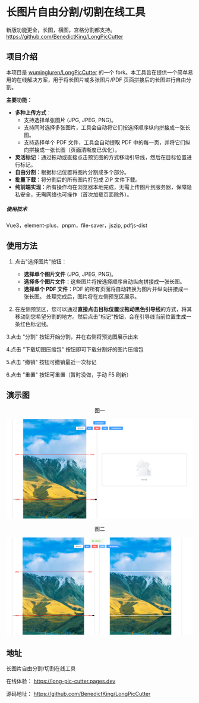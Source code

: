 # 长图片自由分割/切割在线工具

新版功能更全，长图，横图，宫格分割都支持。
https://github.com/BenedictKing/LongPicCutter

## 项目介绍

本项目是 [wumingluren/LongPicCutter](https://github.com/wumingluren/LongPicCutter) 的一个 fork。本工具旨在提供一个简单易用的在线解决方案，用于将长图片或多张图片/PDF 页面拼接后的长图进行自由分割。

**主要功能：**

- **多种上传方式**：
  - 支持选择单张图片 (JPG, JPEG, PNG)。
  - 支持同时选择多张图片，工具会自动将它们按选择顺序纵向拼接成一张长图。
  - 支持选择单个 PDF 文件，工具会自动提取 PDF 中的每一页，并将它们纵向拼接成一张长图（页面清晰度已优化）。
- **灵活标记**：通过拖动或直接点击预览图的方式移动引导线，然后在目标位置进行标记。
- **自由分割**：根据标记位置将图片分割成多个部分。
- **批量下载**：将分割后的所有图片打包成 ZIP 文件下载。
- **纯前端实现**：所有操作均在浏览器本地完成，无需上传图片到服务器，保障隐私安全，无需网络也可操作（首次加载页面除外）。

##### 使用技术

Vue3，element-plus，pnpm，file-saver，jszip, pdfjs-dist

## 使用方法

1.  点击"选择图片"按钮：

    - **选择单个图片文件** (JPG, JPEG, PNG)。
    - **选择多个图片文件**：这些图片将按选择顺序自动纵向拼接成一张长图。
    - **选择单个 PDF 文件**：PDF 的所有页面将自动转换为图片并纵向拼接成一张长图。
      处理完成后，图片将在左侧预览区展示。

2.  在左侧预览区，您可以通过**直接点击目标位置**或**拖动黑色引导线**的方式，将其移动到您希望分割的地方。然后点击"标记"按钮，会在引导线当前位置生成一条红色标记线。

3.点击 "分割" 按钮开始分割，并在右侧将预览图展示出来

4.点击 "下载切图压缩包" 按钮即可下载分割好的图片压缩包

5.点击 "撤销" 按钮可撤销最近一次标记

6.点击 "重置" 按钮可重置（暂时没做，手动 F5 刷新）

## 演示图

<center> 图一 </center>

![图一](./演示图/图一.jpg)

<center> 图二 </center>

![图二](./演示图/图二.jpg)

## 地址

长图片自由分割/切割在线工具

在线体验：
https://long-pic-cutter.pages.dev

源码地址：
https://github.com/BenedictKing/LongPicCutter
